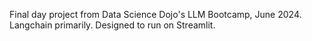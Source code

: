Final day project from Data Science Dojo's LLM Bootcamp, June 2024. Langchain primarily. Designed to run on Streamlit.
